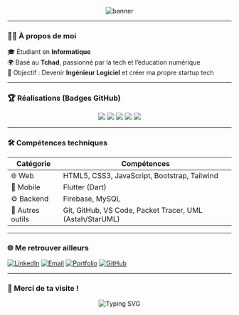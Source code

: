 <!-- Bannière (optionnelle) -->
<p align="center">
  <img src="https://capsule-render.vercel.app/api?type=waving&color=0:fc00ff,100:00dbde&height=200&section=header&text=Salut%20👋%20Moi%20c'est%20[ABDELKERIM ABBO]!&fontSize=40&fontColor=ffffff&animation=twinkling" alt="banner"/>
</p>

---

### 👨‍💻 À propos de moi

🎓 Étudiant en **Informatique**    
🌍 Basé au **Tchad**, passionné par la tech et l’éducation numérique  
🚀 Objectif : Devenir **Ingénieur Logiciel** et créer ma propre startup tech

---

### 🏆 Réalisations (Badges GitHub)

<p align="center">
  <img src="https://img.shields.io/badge/🌟-Starstruck-yellow?style=for-the-badge"/>
  <img src="https://img.shields.io/badge/🦈-Pull%20Shark-blue?style=for-the-badge"/>
  <img src="https://img.shields.io/badge/🧠-Galaxy%20Brain-green?style=for-the-badge"/>
  <img src="https://img.shields.io/badge/YOLO💬-Discussion%20Star-orange?style=for-the-badge"/>
  <img src="https://img.shields.io/badge/🤠-Cowboy%20Coder-brown?style=for-the-badge"/>
</p>

---

### 🛠️ Compétences techniques

| Catégorie       | Compétences |
|------------------|------------|
| 🌐 Web           | HTML5, CSS3, JavaScript, Bootstrap, Tailwind |
| 📱 Mobile        | Flutter (Dart) |
| ⚙️ Backend       | Firebase, MySQL |
| 🔧 Autres outils | Git, GitHub, VS Code, Packet Tracer, UML (Astah/StarUML) |

---



### 🌐 Me retrouver ailleurs

[![LinkedIn](https://img.shields.io/badge/LinkedIn-%230077B5.svg?&style=for-the-badge&logo=linkedin&logoColor=white)](https://linkedin.com/in/tonprofil)
[![Email](https://img.shields.io/badge/Mail-E-Mail-informational?style=for-the-badge&logo=gmail&logoColor=white)](mailto:tonmail@example.com)
[![Portfolio](https://img.shields.io/badge/Portfolio-Site_Perso-blueviolet?style=for-the-badge)](https://tonsite.com)
[![GitHub](https://img.shields.io/badge/GitHub-Profil-181717?style=for-the-badge&logo=github)](https://github.com/tonpseudo)

---

### 🙌 Merci de ta visite !

<p align="center">
  <img src="https://readme-typing-svg.herokuapp.com?font=Fira+Code&duration=3000&pause=500&color=00F7FF&center=true&vCenter=true&width=435&lines=Merci+pour+ta+visite+!;N'oublie+pas+de+laisser+un+star+%E2%AD%90;Et+à+bientôt+!+%F0%9F%91%8B" alt="Typing SVG" />
</p>
